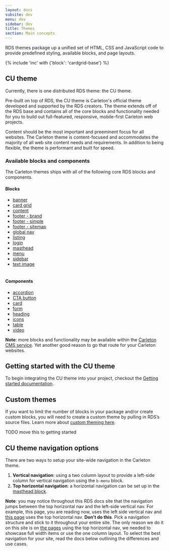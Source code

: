 ```yaml
---
layout: docs
subsite: dev
menu: dev
sidebar: dev
title: Themes
section: Main concepts
---
```

RDS themes package up a unified set of HTML, CSS and JavaScript code to provide predefined styling, available blocks,  and page layouts.

{% include 'inc' with {'block': 'cardgrid-base'} %}

## CU theme

Currently, there is one distributed RDS theme: the CU theme. 

Pre-built on top of RDS, the CU theme is Carleton's official theme developed and supported by the RDS creators. The theme extends off of the RDS base and contains all of the core blocks and functionality needed for you to build out full-featured, responsive, mobile-first Carleton web projects. 

Content should be the most important and preeminent focus for all websites. The Carleton theme is content-focused and accommodates the majority of all web site content needs and requirements. In addition to being flexible, the theme is performant and built for speed.

### Available blocks and components

The Carleton themes ships with all of the following core RDS blocks and components.

<div class="u-grid u-grid--2">

<div>
<h4>Blocks</h4>
<ul>
    <li><a href="#">banner</a></li>
    <li><a href="#">card grid</a></li>
    <li><a href="#">content</a></li>
    <li><a href="#">footer - brand</a></li>
    <li><a href="#">footer - simple</a></li>
    <li><a href="#">footer - sitemap</a></li>
    <li><a href="#">global nav</a></li>
    <li><a href="#">listing</a></li>
    <li><a href="#">login</a></li>
    <li><a href="#">masthead</a></li>
    <li><a href="#">menu</a></li>
    <li><a href="#">sidebar</a></li>
    <li><a href="#">text image</a></li><br>
</ul>
</div>
<div>
<h4>Components</h4>
<ul>
    <li><a href="#">accordion</a></li>
    <li><a href="#">CTA button</a></li>
    <li><a href="#">card</a></li>
    <li><a href="#">form</a></li>
    <li><a href="#">heading</a></li>
    <li><a href="#">icons</a></li>
    <li><a href="#">table</a></li>
    <li><a href="#">video</a></li>
</ul>
</div>
</div>

**Note**: more blocks and functionality may be available within the [Carleton CMS service](https://carleton.ca/webservices/request-a-website/). Yet another good reason to go that route for your Carleton websites.


## Getting started with the CU theme

To begin integrating the CU theme into your project, checkout the [Getting started documentation](#).

## Custom themes

If you want to limit the number of blocks in your package and/or create custom blocks, you will need to create a custom theme by pulling in RDS’s source files. Learn more about [custom theming here](#).


TODO move this to getting started
## CU theme navigation options

There are two ways to setup your site-wide navigation in the Carleton theme.

1. **Vertical navigation**: using a two column layout to provide a left-side column for vertical navigation using the `b-menu` block. 
2. **Top horizontal navigation**: a horizontal navigation can be set up in the [masthead block](#).

**Note**: you may notice throughout this RDS docs site that the navigation jumps between the top horizontal nav and the left-side vertical nav. For example, this page, you are reading now, uses the left side vertical nav and [this page]({{site.url}}/dev/blocks/header/banner/) uses the top horizontal nav. **Don't do this**. Pick a navigation structure and stick to it throughout your entire site. The only reason we do it on this site is on [the pages]({{site.url}}/dev/blocks/header/banner/) using the top horizontal nav, we needed to showcase full width items or use the one column layout. To select the best navigation for your site, read the docs below outlining the differences and use cases.








